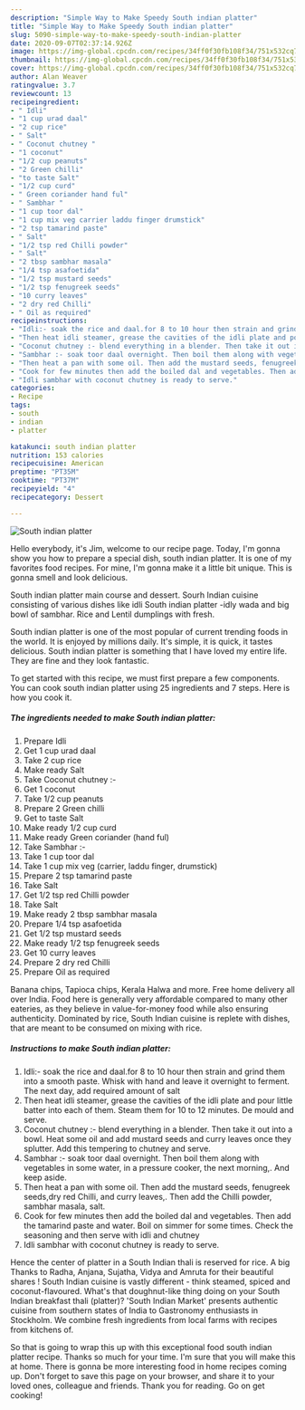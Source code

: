 ```yaml
---
description: "Simple Way to Make Speedy South indian platter"
title: "Simple Way to Make Speedy South indian platter"
slug: 5090-simple-way-to-make-speedy-south-indian-platter
date: 2020-09-07T02:37:14.926Z
image: https://img-global.cpcdn.com/recipes/34ff0f30fb108f34/751x532cq70/south-indian-platter-recipe-main-photo.jpg
thumbnail: https://img-global.cpcdn.com/recipes/34ff0f30fb108f34/751x532cq70/south-indian-platter-recipe-main-photo.jpg
cover: https://img-global.cpcdn.com/recipes/34ff0f30fb108f34/751x532cq70/south-indian-platter-recipe-main-photo.jpg
author: Alan Weaver
ratingvalue: 3.7
reviewcount: 13
recipeingredient:
- " Idli"
- "1 cup urad daal"
- "2 cup rice"
- " Salt"
- " Coconut chutney "
- "1 coconut"
- "1/2 cup peanuts"
- "2 Green chilli"
- "to taste Salt"
- "1/2 cup curd"
- " Green coriander hand ful"
- " Sambhar "
- "1 cup toor dal"
- "1 cup mix veg carrier laddu finger drumstick"
- "2 tsp tamarind paste"
- " Salt"
- "1/2 tsp red Chilli powder"
- " Salt"
- "2 tbsp sambhar masala"
- "1/4 tsp asafoetida"
- "1/2 tsp mustard seeds"
- "1/2 tsp fenugreek seeds"
- "10 curry leaves"
- "2 dry red Chilli"
- " Oil as required"
recipeinstructions:
- "Idli:- soak the rice and daal.for 8 to 10 hour then strain and grind them into a smooth paste. Whisk with hand and leave it overnight to ferment. The next day, add required amount of salt"
- "Then heat idli steamer, grease the cavities of the idli plate and pour little batter into each of them. Steam them for 10 to 12 minutes. De mould and serve."
- "Coconut chutney :- blend everything in a blender. Then take it out into a bowl. Heat some oil and add mustard seeds and curry leaves once they splutter. Add this tempering to chutney and serve."
- "Sambhar :- soak toor daal overnight. Then boil them along with vegetables in some water, in a pressure cooker, the next morning,. And keep aside."
- "Then heat a pan with some oil. Then add the mustard seeds, fenugreek seeds,dry red Chilli, and curry leaves,. Then add the Chilli powder, sambhar masala, salt."
- "Cook for few minutes then add the boiled dal and vegetables. Then add the tamarind paste and water. Boil on simmer for some times. Check the seasoning and then serve with idli and chutney"
- "Idli sambhar with coconut chutney is ready to serve."
categories:
- Recipe
tags:
- south
- indian
- platter

katakunci: south indian platter 
nutrition: 153 calories
recipecuisine: American
preptime: "PT35M"
cooktime: "PT37M"
recipeyield: "4"
recipecategory: Dessert

---
```



![South indian platter](https://img-global.cpcdn.com/recipes/34ff0f30fb108f34/751x532cq70/south-indian-platter-recipe-main-photo.jpg)

Hello everybody, it's Jim, welcome to our recipe page. Today, I'm gonna show you how to prepare a special dish, south indian platter. It is one of my favorites food recipes. For mine, I'm gonna make it a little bit unique. This is gonna smell and look delicious.

South indian platter main course and dessert. Sourh Indian cuisine consisting of various dishes like idli South indian platter -idly wada and big bowl of sambhar. Rice and Lentil dumplings with fresh.

South indian platter is one of the most popular of current trending foods in the world. It is enjoyed by millions daily. It's simple, it is quick, it tastes delicious. South indian platter is something that I have loved my entire life. They are fine and they look fantastic.


To get started with this recipe, we must first prepare a few components. You can cook south indian platter using 25 ingredients and 7 steps. Here is how you cook it.

<!--inarticleads1-->

##### The ingredients needed to make South indian platter:

1. Prepare  Idli
1. Get 1 cup urad daal
1. Take 2 cup rice
1. Make ready  Salt
1. Take  Coconut chutney :-
1. Get 1 coconut
1. Take 1/2 cup peanuts
1. Prepare 2 Green chilli
1. Get to taste Salt
1. Make ready 1/2 cup curd
1. Make ready  Green coriander (hand ful)
1. Take  Sambhar :-
1. Take 1 cup toor dal
1. Take 1 cup mix veg (carrier, laddu finger, drumstick)
1. Prepare 2 tsp tamarind paste
1. Take  Salt
1. Get 1/2 tsp red Chilli powder
1. Take  Salt
1. Make ready 2 tbsp sambhar masala
1. Prepare 1/4 tsp asafoetida
1. Get 1/2 tsp mustard seeds
1. Make ready 1/2 tsp fenugreek seeds
1. Get 10 curry leaves
1. Prepare 2 dry red Chilli
1. Prepare  Oil as required


Banana chips, Tapioca chips, Kerala Halwa and more. Free home delivery all over India. Food here is generally very affordable compared to many other eateries, as they believe in value-for-money food while also ensuring authenticity. Dominated by rice, South Indian cuisine is replete with dishes, that are meant to be consumed on mixing with rice. 

<!--inarticleads2-->

##### Instructions to make South indian platter:

1. Idli:- soak the rice and daal.for 8 to 10 hour then strain and grind them into a smooth paste. Whisk with hand and leave it overnight to ferment. The next day, add required amount of salt
1. Then heat idli steamer, grease the cavities of the idli plate and pour little batter into each of them. Steam them for 10 to 12 minutes. De mould and serve.
1. Coconut chutney :- blend everything in a blender. Then take it out into a bowl. Heat some oil and add mustard seeds and curry leaves once they splutter. Add this tempering to chutney and serve.
1. Sambhar :- soak toor daal overnight. Then boil them along with vegetables in some water, in a pressure cooker, the next morning,. And keep aside.
1. Then heat a pan with some oil. Then add the mustard seeds, fenugreek seeds,dry red Chilli, and curry leaves,. Then add the Chilli powder, sambhar masala, salt.
1. Cook for few minutes then add the boiled dal and vegetables. Then add the tamarind paste and water. Boil on simmer for some times. Check the seasoning and then serve with idli and chutney
1. Idli sambhar with coconut chutney is ready to serve.


Hence the center of platter in a South Indian thali is reserved for rice. A big Thanks to Radha, Anjana, Sujatha, Vidya and Amruta for their beautiful shares ! South Indian cuisine is vastly different - think steamed, spiced and coconut-flavoured. What&#39;s that doughnut-like thing doing on your South Indian breakfast thali (platter)? &#39;South Indian Market&#39; presents authentic cuisine from southern states of India to Gastronomy enthusiasts in Stockholm. We combine fresh ingredients from local farms with recipes from kitchens of. 

So that is going to wrap this up with this exceptional food south indian platter recipe. Thanks so much for your time. I'm sure that you will make this at home. There is gonna be more interesting food in home recipes coming up. Don't forget to save this page on your browser, and share it to your loved ones, colleague and friends. Thank you for reading. Go on get cooking!
